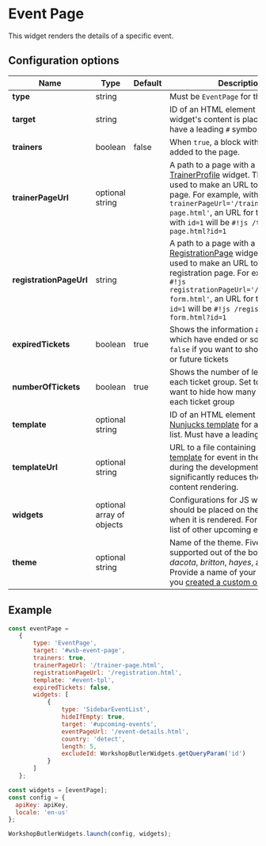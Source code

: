 # Event Page

This widget renders the details of a specific event.

## Configuration options

| Name | Type | Default | Description |
|------|------|---------|-------------|
| **type** | string | | Must be `EventPage` for this widget |
| **target** | string | | ID of an HTML element where the widget's content is placed. Should have a leading `#` symbol |
| **trainers** | boolean | false | When `true`, a block with trainers is added to the page. |
| **trainerPageUrl** | optional string | | A path to a page with a configured [TrainerProfile](trainer-profile.md) widget. This path is used to make an URL to the profile page. For example, with `#!js trainerPageUrl='/trainer-page.html'`, an URL for the trainer with `id=1` will be `#!js /trainer-page.html?id=1` |
| **registrationPageUrl** | string | | A path to a page with a configured [RegistrationPage](registration-form.md) widget. This path is used to make an URL to a separate registration page. For example, with `#!js registrationPageUrl='/registration-form.html'`, an URL for the event with `id=1` will be `#!js /registration-form.html?id=1` |
| **expiredTickets** | boolean | true | Shows the information about tickets which have ended or sold out. Set to `false` if you want to show only active or future tickets |
| **numberOfTickets** | boolean | true | Shows the number of left tickets for each ticket group. Set to `false` if you want to hide how many tickets left for each ticket group |
| **template** | optional string || ID of an HTML element containing a [Nunjucks template](https://mozilla.github.io/nunjucks/) for an event in the list. Must have a leading `#` symbol. |
| **templateUrl** | optional string || URL to a file containing a [Nunjucks template](https://mozilla.github.io/nunjucks/) for event in the list. Use it during the development only as it significantly reduces the speed of content rendering. |
| **widgets** | optional array of objects || Configurations for JS widgets which should be placed on the event page when it is rendered. For example, a list of other upcoming events. |
| **theme** | optional string || Name of the theme. Five themes are supported out of the box: *alfred*, *dacota*, *britton*, *hayes*, and *gatsby*. Provide a name of your own theme if you [created a custom one](../../themes/custom-theme.md). |

## Example

```javascript
const eventPage = 
   {
       type: 'EventPage',
       target: '#wsb-event-page',
       trainers: true,
       trainerPageUrl: '/trainer-page.html',
       registrationPageUrl: '/registration.html',
       template: '#event-tpl',
       expiredTickets: false,
       widgets: [
           {
               type: 'SidebarEventList',
               hideIfEmpty: true,
               target: '#upcoming-events',
               eventPageUrl: '/event-details.html',
               country: 'detect',
               length: 5,
               excludeId: WorkshopButlerWidgets.getQueryParam('id')
           }
       ]
   };

const widgets = [eventPage];
const config = {
  apiKey: apiKey,
  locale: 'en-us'
};

WorkshopButlerWidgets.launch(config, widgets);

```
